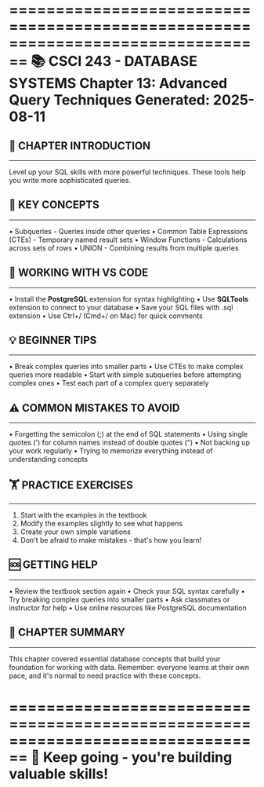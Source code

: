 ================================================================================
📚 CSCI 243 - DATABASE SYSTEMS
Chapter 13: Advanced Query Techniques
Generated: 2025-08-11
================================================================================

## 🎯 CHAPTER INTRODUCTION
----------------------------------------
Level up your SQL skills with more powerful techniques. These tools help you
write more sophisticated queries.

## 🔑 KEY CONCEPTS
----------------------------------------
• Subqueries - Queries inside other queries
• Common Table Expressions (CTEs) - Temporary named result sets
• Window Functions - Calculations across sets of rows
• UNION - Combining results from multiple queries

## 🔧 WORKING WITH VS CODE
----------------------------------------
• Install the **PostgreSQL** extension for syntax highlighting
• Use **SQLTools** extension to connect to your database
• Save your SQL files with .sql extension
• Use Ctrl+/ (Cmd+/ on Mac) for quick comments

## 💡 BEGINNER TIPS
----------------------------------------
• Break complex queries into smaller parts
• Use CTEs to make complex queries more readable
• Start with simple subqueries before attempting complex ones
• Test each part of a complex query separately

## ⚠️ COMMON MISTAKES TO AVOID
----------------------------------------
• Forgetting the semicolon (;) at the end of SQL statements
• Using single quotes (') for column names instead of double quotes (")
• Not backing up your work regularly
• Trying to memorize everything instead of understanding concepts

## 🏋️ PRACTICE EXERCISES
----------------------------------------
1. Start with the examples in the textbook
2. Modify the examples slightly to see what happens
3. Create your own simple variations
4. Don't be afraid to make mistakes - that's how you learn!

## 🆘 GETTING HELP
----------------------------------------
• Review the textbook section again
• Check your SQL syntax carefully
• Try breaking complex queries into smaller parts
• Ask classmates or instructor for help
• Use online resources like PostgreSQL documentation

## 📝 CHAPTER SUMMARY
----------------------------------------
This chapter covered essential database concepts that build your foundation
for working with data. Remember: everyone learns at their own pace, and
it's normal to need practice with these concepts.

================================================================================
🎉 Keep going - you're building valuable skills!
================================================================================